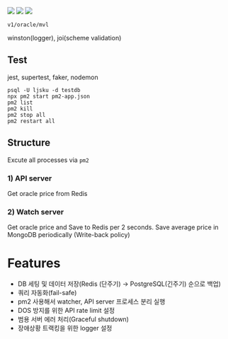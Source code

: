 ![](https://img.shields.io/badge/Nodejs-v16.3.0-red)
![](https://img.shields.io/badge/PostgreSQL-v14.1-blue)
![](https://img.shields.io/badge/Redis-v6.2.6-blue)  

`v1/oracle/mvl`

winston(logger), joi(scheme validation)


## Test
jest, supertest, faker, nodemon
```
psql -U ljsku -d testdb
npx pm2 start pm2-app.json
pm2 list
pm2 kill
pm2 stop all
pm2 restart all
```

## Structure
Excute all processes via `pm2`
### 1) API server
Get oracle price from Redis
### 2) Watch server
Get oracle price and Save to Redis per 2 seconds. Save average price in MongoDB periodically (Write-back policy)

# Features
* DB 세팅 및 데이터 저장(Redis (단주기) -> PostgreSQL(긴주기) 순으로 백업)
* 쿼리 자동화(fail-safe)
* pm2 사용해서 watcher, API server 프로세스 분리 실행
* DOS 방지를 위한 API rate limit 설정
* 범용 서버 에러 처리(Graceful shutdown)
* 장애상황 트랙킹을 위한 logger 설정 
